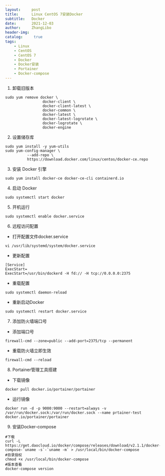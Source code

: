 ```yaml
---
layout:     post
title:      Linux CentOS 7安装Docker
subtitle:   Docker
date:       2021-12-03
author:     ZhangLibo
header-img:
catalog: 	 true
tags:
    - Linux
    - CentOS
    - CentOS 7
    - Docker
    - Docker安装
    - Portainer
    - Docker-compose
---
```



1.  卸载旧版本
```shell
sudo yum remove docker \
                 docker-client \
                 docker-client-latest \
                 docker-common \
                 docker-latest \
                 docker-latest-logrotate \
                 docker-logrotate \
                 docker-engine
```

2. 设置储存库
```shell
sudo yum install -y yum-utils
sudo yum-config-manager \
          --add-repo \
          https://download.docker.com/linux/centos/docker-ce.repo
```

3. 安装 Docker 引擎
```shell
sudo yum install docker-ce docker-ce-cli containerd.io
```

4. 启动 Docker
```shell
sudo systemctl start docker
```

5. 开机运行
```shell
sudo systemctl enable docker.service
```

6. 远程访问配置

* 打开配置文件docker.service
```shell
vi /usr/lib/systemd/system/docker.service
```

* 更新配置
```shell
[Service]
ExecStart=
ExecStart=/usr/bin/dockerd -H fd:// -H tcp://0.0.0.0:2375
```

* 重载配置
```shell
sudo systemctl daemon-reload
```

* 重新启动Docker
```shell
sudo systemctl restart docker.service
```

7. 添加防火墙端口号

* 添加端口号
```shell
firewall-cmd --zone=public --add-port=2375/tcp --permanent
```

* 重载防火墙立即生效
```shell
firewall-cmd --reload
```

8. Portainer管理工具搭建

* 下载镜像
```shell
docker pull docker.io/portainer/portainer
```

* 运行镜像
```shell
docker run -d -p 9000:9000 --restart=always -v /var/run/docker.sock:/var/run/docker.sock --name prtainer-test docker.io/portainer/portainer
```

9. 安装Docker-compose
```shell
#下载
curl -L https://get.daocloud.io/docker/compose/releases/download/v2.1.1/docker-compose-`uname -s`-`uname -m` > /usr/local/bin/docker-compose
#目录授权
chmod +x /usr/local/bin/docker-compose
#版本查看
docker-compose version
```

